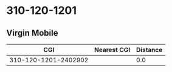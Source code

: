 # 310-120-1201
## Virgin Mobile


| CGI | Nearest CGI | Distance |
|-----|-------------|----------|
| 310-120-1201-2402902 |  | 0.0 |
